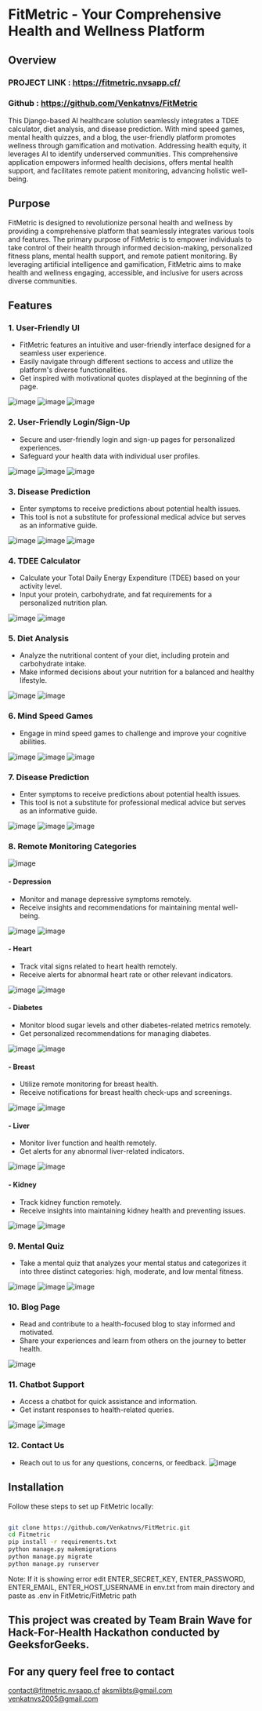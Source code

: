 # FitMetric - Your Comprehensive Health and Wellness Platform

## Overview
### PROJECT LINK : https://fitmetric.nvsapp.cf/
### Github : https://github.com/Venkatnvs/FitMetric
This Django-based AI healthcare solution seamlessly integrates a TDEE calculator, diet analysis, and disease prediction. With mind speed games, mental health quizzes, and a blog, the user-friendly platform promotes wellness through gamification and motivation. Addressing health equity, it leverages AI to identify underserved communities. This comprehensive application empowers informed health decisions, offers mental health support, and facilitates remote patient monitoring, advancing holistic well-being.

## Purpose
FitMetric is designed to revolutionize personal health and wellness by providing a comprehensive platform that seamlessly integrates various tools and features. The primary purpose of FitMetric is to empower individuals to take control of their health through informed decision-making, personalized fitness plans, mental health support, and remote patient monitoring. By leveraging artificial intelligence and gamification, FitMetric aims to make health and wellness engaging, accessible, and inclusive for users across diverse communities.

## Features

### 1. User-Friendly UI
- FitMetric features an intuitive and user-friendly interface designed for a seamless user experience.
- Easily navigate through different sections to access and utilize the platform's diverse functionalities.
- Get inspired with motivational quotes displayed at the beginning of the page.

![image](https://github.com/Venkatnvs/FitMetric/assets/134759689/dbcce0f2-ca71-40fc-82b4-934afda3ffd6)
![image](https://github.com/Venkatnvs/FitMetric/assets/134759689/e41bba8c-574e-4310-9b46-f6cb14b57019)
![image](https://github.com/Venkatnvs/FitMetric/assets/134759689/4a21f83f-a83d-41e4-a928-138aef2cfd6f)

### 2. User-Friendly Login/Sign-Up
- Secure and user-friendly login and sign-up pages for personalized experiences.
- Safeguard your health data with individual user profiles.

![image](https://github.com/Venkatnvs/FitMetric/assets/134759689/8ed54d66-4bcd-4895-a464-5145ada6e919)
![image](https://github.com/Venkatnvs/FitMetric/assets/134759689/71b189c5-0e6d-470c-aef9-0ea68ab86220)
![image](https://github.com/Venkatnvs/FitMetric/assets/134759689/4e1cc3f6-2241-443c-8fe1-7e94096d5269)

### 3. Disease Prediction
- Enter symptoms to receive predictions about potential health issues.
- This tool is not a substitute for professional medical advice but serves as an informative guide.

![image](https://github.com/Venkatnvs/FitMetric/assets/134759689/74156dfd-747d-4a08-9700-532968bc3f8e)
![image](https://github.com/Venkatnvs/FitMetric/assets/134759689/3cd753fe-c30e-4767-8c8e-6aa1ee9990af)
![image](https://github.com/Venkatnvs/FitMetric/assets/134759689/3cd3e60b-93c7-4d1e-8199-93d2b98131c0)

### 4. TDEE Calculator
- Calculate your Total Daily Energy Expenditure (TDEE) based on your activity level.
- Input your protein, carbohydrate, and fat requirements for a personalized nutrition plan.

![image](https://github.com/Venkatnvs/FitMetric/assets/134759689/f429b02b-e2d6-449a-b729-d1f1ff5abd86)
![image](https://github.com/Venkatnvs/FitMetric/assets/134759689/bafbcc99-b9cb-4faf-b736-e4e6b6954797)

### 5. Diet Analysis
- Analyze the nutritional content of your diet, including protein and carbohydrate intake.
- Make informed decisions about your nutrition for a balanced and healthy lifestyle.

![image](https://github.com/Venkatnvs/FitMetric/assets/134759689/86dc5f3c-47ff-422f-89b3-54d46333b603)
![image](https://github.com/Venkatnvs/FitMetric/assets/134759689/a317a5ab-666b-4db2-b44b-2457f2635547)


### 6. Mind Speed Games
- Engage in mind speed games to challenge and improve your cognitive abilities.

![image](https://github.com/Venkatnvs/FitMetric/assets/134759689/c64c1770-8035-4581-9892-c7b0ffa2d635)
![image](https://github.com/Venkatnvs/FitMetric/assets/134759689/a6837962-dbc7-4e6f-929c-62b9fc1e661e)
![image](https://github.com/Venkatnvs/FitMetric/assets/134759689/0f8d22a6-6984-4b48-980c-367472bf7aa0)

### 7. Disease Prediction
- Enter symptoms to receive predictions about potential health issues.
- This tool is not a substitute for professional medical advice but serves as an informative guide.

![image](https://github.com/Venkatnvs/FitMetric/assets/134759689/74156dfd-747d-4a08-9700-532968bc3f8e)
![image](https://github.com/Venkatnvs/FitMetric/assets/134759689/3cd753fe-c30e-4767-8c8e-6aa1ee9990af)
![image](https://github.com/Venkatnvs/FitMetric/assets/134759689/3cd3e60b-93c7-4d1e-8199-93d2b98131c0)

### 8. Remote Monitoring Categories

![image](https://github.com/Venkatnvs/FitMetric/assets/134759689/a936701a-57ba-4f41-a9e9-3eea5d60e78d)

#### - Depression
- Monitor and manage depressive symptoms remotely.
- Receive insights and recommendations for maintaining mental well-being.

![image](https://github.com/Venkatnvs/FitMetric/assets/134759689/425bdf08-4722-45a7-ac14-26f9001e2fd5)
![image](https://github.com/Venkatnvs/FitMetric/assets/134759689/801449f2-c0aa-43e4-93c5-068ebcf3f208)

#### - Heart
- Track vital signs related to heart health remotely.
- Receive alerts for abnormal heart rate or other relevant indicators.

![image](https://github.com/Venkatnvs/FitMetric/assets/134759689/661c314f-4618-458c-9369-2bb2d16938e0)
![image](https://github.com/Venkatnvs/FitMetric/assets/134759689/2aac8fe3-abd1-47c8-80c5-9c9e99488cae)

#### - Diabetes
- Monitor blood sugar levels and other diabetes-related metrics remotely.
- Get personalized recommendations for managing diabetes.

![image](https://github.com/Venkatnvs/FitMetric/assets/134759689/be9ffeed-9da7-4d5b-a601-25f4595627c1)
![image](https://github.com/Venkatnvs/FitMetric/assets/134759689/b1e6af71-32ee-4c26-a956-755114526e9e)

#### - Breast
- Utilize remote monitoring for breast health.
- Receive notifications for breast health check-ups and screenings.

![image](https://github.com/Venkatnvs/FitMetric/assets/134759689/b51e3da1-8c18-4a40-a404-c142a4b730bb)
![image](https://github.com/Venkatnvs/FitMetric/assets/134759689/5926f253-a0d6-4452-999e-beb37f4e65aa)

#### - Liver
- Monitor liver function and health remotely.
- Get alerts for any abnormal liver-related indicators.

![image](https://github.com/Venkatnvs/FitMetric/assets/134759689/f76e18fc-d6f9-4d06-8469-0653a5af1bbf)
![image](https://github.com/Venkatnvs/FitMetric/assets/134759689/40140b09-9900-4460-84cd-5c0bc5ac504b)

#### - Kidney
- Track kidney function remotely.
- Receive insights into maintaining kidney health and preventing issues.

![image](https://github.com/Venkatnvs/FitMetric/assets/134759689/49d4859b-c9ad-4d8d-90c0-a260ea0d8901)
![image](https://github.com/Venkatnvs/FitMetric/assets/134759689/51e21860-29b3-49af-9755-374def8ed1c9)

### 9. Mental Quiz
- Take a mental quiz that analyzes your mental status and categorizes it into three distinct categories: high, moderate, and low mental fitness.

![image](https://github.com/Venkatnvs/FitMetric/assets/134759689/6b98a5dd-a963-404f-a279-def2ac645b92)
![image](https://github.com/Venkatnvs/FitMetric/assets/134759689/092bb0a8-9702-44fb-80a6-b94772a7a8df)
![image](https://github.com/Venkatnvs/FitMetric/assets/134759689/0c579885-6274-4304-9e07-c6e0b3474686)

### 10. Blog Page
- Read and contribute to a health-focused blog to stay informed and motivated.
- Share your experiences and learn from others on the journey to better health.

![image](https://github.com/Venkatnvs/FitMetric/assets/134759689/bb709ed6-d6b3-4bdd-88a9-aa8cdb7f610a)

### 11. Chatbot Support
- Access a chatbot for quick assistance and information.
- Get instant responses to health-related queries.

![image](https://github.com/Venkatnvs/FitMetric/assets/134759689/c19c086b-f84c-467e-8e89-1d2f3ed9fcc3)
![image](https://github.com/Venkatnvs/FitMetric/assets/134759689/d839e86e-5e89-4572-9e9a-b9db4b12e357)

### 12. Contact Us
- Reach out to us for any questions, concerns, or feedback.
![image](https://github.com/Venkatnvs/FitMetric/assets/134759689/bafe98cc-11ef-46bb-9a66-4d618b7cf934)

## Installation

Follow these steps to set up FitMetric locally:

```bash

git clone https://github.com/Venkatnvs/FitMetric.git
cd Fitmetric
pip install -r requirements.txt
python manage.py makemigrations
python manage.py migrate
python manage.py runserver

```

Note: If it is showing error edit ENTER_SECRET_KEY, ENTER_PASSWORD, ENTER_EMAIL, ENTER_HOST_USERNAME in env.txt from main directory and paste as .env in FitMetric/FitMetric path

## This project was created by Team Brain Wave for Hack-For-Health Hackathon conducted by GeeksforGeeks.
## For any query feel free to contact 
contact@fitmetric.nvsapp.cf
aksmlibts@gmail.com
venkatnvs2005@gmail.com

